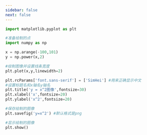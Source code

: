 ```yaml
---
sidebar: false
next: false
---
```

<BlogInfo/>






```python
import matplotlib.pyplot as plt

#准备绘制的点
import numpy as np

x = np.arange(-100,101)
y = np.power(x,2)

#绘制图像并设置线条宽度
plt.plot(x,y,linewidth=2)

plt.rcParams['font.sans-serif'] = ['SimHei'] #用来正确显示中文
#设置标题名和x轴名y轴名
plt.title('y = x^2图像',fontsize=30)
plt.xlabel('x',fontsize=20)
plt.ylabel('x^2',fontsize=20)

#保存绘制的图像
plt.savefig('y=x^2') #默认格式是png

#显示绘制的图像
plt.show()


```






<ActionBox />
        
<style>#top-box {margin-top:0.5rem!important;}</style>